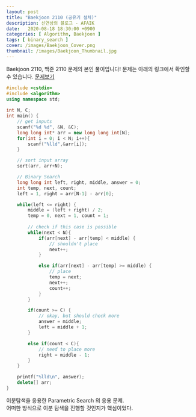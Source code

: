 ```yaml
---
layout: post
title: "Baekjoon 2110 (공유기 설치)"
description: 신연상의 블로그 - AFAIK
date:   2020-08-18 18:30:00 +0900
categories: [ Algorithm, Baekjoon ]
tags: [ binary_search ]
cover: /images/Baekjoon_Cover.png
thumbnail: /images/Baekjoon_Thumbnail.jpg
---
```


Baekjoon 2110, 백준 2110 문제의 본인 풀이입니다!
문제는 아래의 링크에서 확인할 수 있습니다.
[문제보기][prob]
<!-- more -->
```c++
#include <cstdio>
#include <algorithm>
using namespace std;
 
int N, C;
int main() {
    // get inputs
    scanf("%d %d", &N, &C);
    long long int* arr = new long long int[N];
    for(int i = 0; i < N; i++){
        scanf("%lld",&arr[i]);
    }

    // sort input array
    sort(arr, arr+N);

    // Binary Search
    long long int left, right, middle, answer = 0;
    int temp, next, count;
    left = 1, right = arr[N-1] - arr[0];

    while(left <= right) {
        middle = (left + right) / 2;
        temp = 0, next = 1, count = 1;
 
        // check if this case is possible
        while(next < N){
            if(arr[next] - arr[temp] < middle) {
                // shouldn't place
                next++;
            }

            else if(arr[next] - arr[temp] >= middle) {
                // place
                temp = next;
                next++;
                count++;
            }
        }

        if(count >= C) {
            // okay, but should check more
            answer = middle;
            left = middle + 1;
        }

        else if(count < C){
            // need to place more
            right = middle - 1;
        }
    }

    printf("%lld\n", answer);
    delete[] arr;
}
```

이분탐색을 응용한 Parametric Search 의 응용 문제.  
어떠한 방식으로 이분 탐색을 진행할 것인지가 핵심이었다.


[prob]: https://www.acmicpc.net/problem/2110
